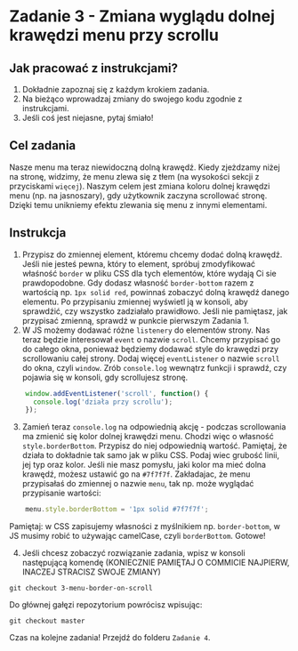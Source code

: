 # Zadanie 3 - Zmiana wyglądu dolnej krawędzi menu przy scrollu

## Jak pracować z instrukcjami?

1. Dokładnie zapoznaj się z każdym krokiem zadania.
2. Na bieżąco wprowadzaj zmiany do swojego kodu zgodnie z instrukcjami.
3. Jeśli coś jest niejasne, pytaj śmiało!

## Cel zadania

Nasze menu ma teraz niewidoczną dolną krawędź. Kiedy zjeżdzamy niżej na stronę, widzimy, że menu zlewa się z tłem (na wysokości sekcji z przyciskami `więcej`). Naszym celem jest zmiana koloru dolnej krawędzi menu (np. na jasnoszary), gdy użytkownik zaczyna scrollować stronę. Dzięki temu unikniemy efektu zlewania się menu z innymi elementami.

## Instrukcja

1. Przypisz do zmiennej element, któremu chcemy dodać dolną krawędź. Jeśli nie jesteś pewna, który to element, spróbuj zmodyfikować właśność `border` w pliku CSS dla tych elementów, które wydają Ci sie prawdopodobne. Gdy dodasz własność `border-bottom` razem z wartością np. `1px solid red`, powinnaś zobaczyć dolną krawędź danego elementu. Po przypisaniu zmiennej wyświetl ją w konsoli, aby sprawdźić, czy wszystko zadziałało prawidłowo. Jeśli nie pamiętasz, jak przypisać zmienną, sprawdź w punkcie pierwszym Zadania 1.
2. W JS możemy dodawać różne `listenery` do elementów strony. Nas teraz będzie interesował `event` o nazwie `scroll`. Chcemy przypisać go do całego okna, ponieważ będziemy dodawać style do krawędzi przy scrollowaniu całej strony. Dodaj więcej `eventListener` o nazwie `scroll` do okna, czyli `window`. Zrób `console.log` wewnątrz funkcji i sprawdź, czy pojawia się w konsoli, gdy scrollujesz stronę.
```javascript
    window.addEventListener('scroll', function() {
      console.log('działa przy scrollu');
    });
```
3. Zamień teraz `console.log` na odpowiednią akcję - podczas scrollowania ma zmienić się kolor dolnej krawędzi menu. Chodzi więc o własność `style.borderBottom`. Przypisz do niej odpowiednią wartość. Pamiętaj, że działa to dokładnie tak samo jak w pliku CSS. Podaj wiec grubość linii, jej typ oraz kolor. Jeśli nie masz pomysłu, jaki kolor ma mieć dolna krawędź, możesz ustawić go na `#7f7f7f`. Zakładajac, że menu przypisałaś do zmiennej o nazwie `menu`, tak np. może wyglądać przypisanie wartości:
```javascript
    menu.style.borderBottom = '1px solid #7f7f7f';
```
Pamiętaj: w CSS zapisujemy własności z myślnikiem np. `border-bottom`, w JS musimy robić to używając camelCase, czyli `borderBottom`. 
Gotowe!

4. Jeśli chcesz zobaczyć rozwiązanie zadania, wpisz w konsoli następującą komendę (KONIECZNIE PAMIĘTAJ O COMMICIE NAJPIERW, INACZEJ STRACISZ SWOJE ZMIANY)
```
git checkout 3-menu-border-on-scroll
```
Do głównej gałęzi repozytorium powrócisz wpisując:
```
git checkout master
```
Czas na kolejne zadania! Przejdź do folderu `Zadanie 4`.
